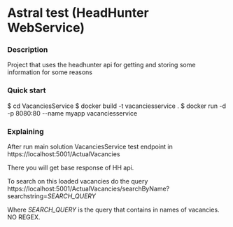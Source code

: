 # Astral test (HeadHunter WebService)
### Description
Project that uses the headhunter api for getting and storing some information for some reasons

### Quick start

$ cd VacanciesService
$ docker build -t vacanciesservice .
$ docker run -d -p 8080:80 --name myapp vacanciesservice

### Explaining

After run main solution VacanciesService test endpoint in https://localhost:5001/ActualVacancies

There you will get base response of HH api.

To search on this loaded vacancies do the query https://localhost:5001/ActualVacancies/searchByName?searchstring=*SEARCH_QUERY*

Where *SEARCH_QUERY* is the query that contains in names of vacancies. NO REGEX.
